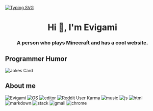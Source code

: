 [![Typing SVG](https://readme-typing-svg.herokuapp.com?lines=Hello!+I+am+Evigami!;HTML+Coder;JavaScript+Game+Developer;Creator+of+The+Theta+Project)](https://git.io/typing-svg)
<h1 align="center">Hi 👋, I'm Evigami</h1>
<h3 align="center">A person who plays Minecraft and has a cool website.</h3>
<h2>Programmer Humor</h2>
<img src="https://readme-jokes.vercel.app/api" alt="Jokes Card" />
<h2>About me</h2>
<p align="left"> 
       <img src="https://komarev.com/ghpvc/?username=Evigami&label=Profile Visitors&color=001eff&style=flat-square" alt="Evigami" />
       <img src="https://img.shields.io/badge/OS-Windows-brightgreen/?logo=Windows&style=flat-square" alt="OS" />
       <img src="https://img.shields.io/badge/Editor-VS%20Code-blue/?logo=visualstudiocode&logoColor=blue&color=blue&style=flat-square" alt="editor">
       <img src="https://img.shields.io/reddit/user-karma/combined/ComprehensiveSpeed17?logo=reddit&style=flat-square" alt="Reddit User Karma">
       <img src="https://img.shields.io/badge/Listens%20to-Spotify-blue/?logo=spotify&logoColor=warning&color=1DB954" alt="music">
       <img src="https://img.shields.io/badge/Knows-JavaScript-blue/?logo=javascript&logoColor=warning&color=yellow" alt="js">
       <img src="https://img.shields.io/badge/Knows-HTML-blue/?logo=html5&logoColor=warning&color=orange" alt="html">
       <img src="https://img.shields.io/badge/Knows-MarkDown-FFF?logo=markdown" alt="markdown">
       <img src="https://img.shields.io/badge/Uses-stackoverflow-blue/?logo=stackoverflow&logoColor=warning&color=ef8236" alt="stack">
       <img alt="gmail" src="https://img.shields.io/badge/Uses-Gmail-blue/?logo=gmail&logoColor=warning&color=red">
       <img alt="chrome" src="https://img.shields.io/badge/Uses-Chrome-blue/?logo=Google%20Chrome&logoColor=1DA462&color=1DA462">
</p>
